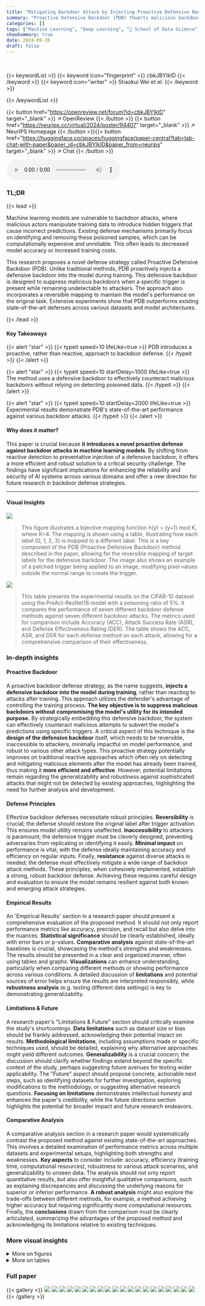 ```yaml
---
title: "Mitigating Backdoor Attack by Injecting Proactive Defensive Backdoor"
summary: "Proactive Defensive Backdoor (PDB) thwarts malicious backdoors by injecting a hidden defensive backdoor during training, suppressing attacks while maintaining model utility."
categories: []
tags: ["Machine Learning", "Deep Learning", "🏢 School of Data Science",]
showSummary: true
date: 2024-09-26
draft: false
---
```


<br>

{{< keywordList >}}
{{< keyword icon="fingerprint" >}} cbkJBYIkID {{< /keyword >}}
{{< keyword icon="writer" >}} Shaokui Wei et el. {{< /keyword >}}
 
{{< /keywordList >}}

{{< button href="https://openreview.net/forum?id=cbkJBYIkID" target="_blank" >}}
↗ OpenReview
{{< /button >}}
{{< button href="https://neurips.cc/virtual/2024/poster/94407" target="_blank" >}}
↗ NeurIPS Homepage
{{< /button >}}{{< button href="https://huggingface.co/spaces/huggingface/paper-central?tab=tab-chat-with-paper&paper_id=cbkJBYIkID&paper_from=neurips" target="_blank" >}}
↗ Chat
{{< /button >}}



<audio controls>
    <source src="https://ai-paper-reviewer.com/cbkJBYIkID/podcast.wav" type="audio/wav">
    Your browser does not support the audio element.
</audio>


### TL;DR


{{< lead >}}

Machine learning models are vulnerable to backdoor attacks, where malicious actors manipulate training data to introduce hidden triggers that cause incorrect predictions.  Existing defense mechanisms primarily focus on identifying and removing these poisoned samples, which can be computationally expensive and unreliable.  This often leads to decreased model accuracy or increased training costs. 

This research proposes a novel defense strategy called Proactive Defensive Backdoor (PDB). Unlike traditional methods, PDB proactively injects a defensive backdoor into the model during training.  This defensive backdoor is designed to suppress malicious backdoors when a specific trigger is present while remaining undetectable to attackers.  The approach also incorporates a reversible mapping to maintain the model's performance on the original task. Extensive experiments show that PDB outperforms existing state-of-the-art defenses across various datasets and model architectures.

{{< /lead >}}


#### Key Takeaways

{{< alert "star" >}}
{{< typeit speed=10 lifeLike=true >}} PDB introduces a proactive, rather than reactive, approach to backdoor defense. {{< /typeit >}}
{{< /alert >}}

{{< alert "star" >}}
{{< typeit speed=10 startDelay=1000 lifeLike=true >}} The method uses a defensive backdoor to effectively counteract malicious backdoors without relying on detecting poisoned data. {{< /typeit >}}
{{< /alert >}}

{{< alert "star" >}}
{{< typeit speed=10 startDelay=2000 lifeLike=true >}} Experimental results demonstrate PDB's state-of-the-art performance against various backdoor attacks. {{< /typeit >}}
{{< /alert >}}

#### Why does it matter?
This paper is crucial because **it introduces a novel proactive defense against backdoor attacks in machine learning models**.  By shifting from reactive detection to preventative injection of a defensive backdoor, it offers a more efficient and robust solution to a critical security challenge.  The findings have significant implications for enhancing the reliability and security of AI systems across various domains and offer a new direction for future research in backdoor defense strategies.

------
#### Visual Insights



![](https://ai-paper-reviewer.com/cbkJBYIkID/figures_3_1.jpg)

> This figure illustrates a bijective mapping function h(y) = (y+1) mod K, where K=4.  The mapping is shown using a table, illustrating how each label (0, 1, 2, 3) is mapped to a different label. This is a key component of the PDB (Proactive Defensive Backdoor) method described in the paper, allowing for the reversible mapping of target labels for the defensive backdoor.  The image also shows an example of a patched trigger being applied to an image, modifying pixel values outside the normal range to create the trigger.





![](https://ai-paper-reviewer.com/cbkJBYIkID/tables_6_1.jpg)

> This table presents the experimental results on the CIFAR-10 dataset using the PreAct-ResNet18 model with a poisoning ratio of 5%. It compares the performance of seven different backdoor defense methods against seven different backdoor attacks.  The metrics used for comparison include Accuracy (ACC), Attack Success Rate (ASR), and Defense Effectiveness Rating (DER).  The table shows the ACC, ASR, and DER for each defense method on each attack, allowing for a comprehensive comparison of their effectiveness.





### In-depth insights


#### Proactive Backdoor
A proactive backdoor defense strategy, as the name suggests, **injects a defensive backdoor into the model during training**, rather than reacting to attacks after training. This approach utilizes the defender's advantage of controlling the training process.  **The key objective is to suppress malicious backdoors without compromising the model's utility for its intended purpose.** By strategically embedding this defensive backdoor, the system can effectively counteract malicious attempts to subvert the model's predictions using specific triggers.  A critical aspect of this technique is the **design of the defensive backdoor** itself, which needs to be reversible, inaccessible to attackers, minimally impactful on model performance, and robust to various other attack types. This proactive strategy potentially improves on traditional reactive approaches which often rely on detecting and mitigating malicious elements after the model has already been trained, thus making it **more efficient and effective**. However, potential limitations remain regarding the generalizability and robustness against sophisticated attacks that might not be detected by existing approaches, highlighting the need for further analysis and development.

#### Defense Principles
Effective backdoor defenses necessitate robust principles.  **Reversibility** is crucial; the defense should restore the original label after trigger activation.  This ensures model utility remains unaffected.  **Inaccessibility** to attackers is paramount; the defensive trigger must be cleverly designed, preventing adversaries from replicating or identifying it easily.  **Minimal impact** on performance is vital, with the defense ideally maintaining accuracy and efficiency on regular inputs.  Finally, **resistance** against diverse attacks is needed; the defense must effectively mitigate a wide range of backdoor attack methods.  These principles, when cohesively implemented, establish a strong, robust backdoor defense. Achieving these requires careful design and evaluation to ensure the model remains resilient against both known and emerging attack strategies.

#### Empirical Results
An 'Empirical Results' section in a research paper should present a comprehensive evaluation of the proposed method.  It should not only report performance metrics like accuracy, precision, and recall but also delve into the nuances.  **Statistical significance** should be clearly established, ideally with error bars or p-values.  **Comparative analysis** against state-of-the-art baselines is crucial, showcasing the method's strengths and weaknesses. The results should be presented in a clear and organized manner, often using tables and graphs. **Visualizations** can enhance understanding, particularly when comparing different methods or showing performance across various conditions.  A detailed discussion of **limitations** and potential sources of error helps ensure the results are interpreted responsibly, while **robustness analysis** (e.g. testing different data settings) is key to demonstrating generalizability.

#### Limitations & Future
A research paper's "Limitations & Future" section should critically examine the study's shortcomings.  **Data limitations** such as dataset size or bias should be frankly addressed, acknowledging their potential impact on results.  **Methodological limitations**, including assumptions made or specific techniques used, should be detailed, explaining why alternative approaches might yield different outcomes.  **Generalizability** is a crucial concern; the discussion should clarify whether findings extend beyond the specific context of the study, perhaps suggesting future avenues for testing wider applicability.  The "Future" aspect should propose concrete, actionable next steps, such as identifying datasets for further investigation, exploring modifications to the methodology, or suggesting alternative research questions.  **Focusing on limitations** demonstrates intellectual honesty and enhances the paper's credibility, while the future directions section highlights the potential for broader impact and future research endeavors.

#### Comparative Analysis
A comparative analysis section in a research paper would systematically contrast the proposed method against existing state-of-the-art approaches.  This involves a detailed examination of performance metrics across multiple datasets and experimental setups, highlighting both strengths and weaknesses.  **Key aspects** to consider include: accuracy, efficiency (training time, computational resources), robustness to various attack scenarios, and generalizability to unseen data.  The analysis should not only report quantitative results, but also offer insightful qualitative comparisons, such as explaining discrepancies and discussing the underlying reasons for superior or inferior performance.  **A robust analysis** might also explore the trade-offs between different methods, for example, a method achieving higher accuracy but requiring significantly more computational resources.  Finally, the **conclusions** drawn from the comparison must be clearly articulated, summarizing the advantages of the proposed method and acknowledging its limitations relative to existing techniques.


### More visual insights

<details>
<summary>More on figures
</summary>


![](https://ai-paper-reviewer.com/cbkJBYIkID/figures_3_2.jpg)

> This figure illustrates how a defensive poisoned sample is generated.  It takes a benign image and applies a trigger by modifying pixel values outside the range of [0, 1]. A mask is used to specify which pixel values are to be modified, with white representing modification and black representing no modification. The result is a defensive poisoned sample that, when fed into the model during inference, activates the defensive backdoor.


![](https://ai-paper-reviewer.com/cbkJBYIkID/figures_4_1.jpg)

> This figure illustrates the overall pipeline of the proposed Proactive Defensive Backdoor (PDB) method. It shows how a defensive backdoor is proactively injected into the model during training to counteract malicious backdoors.  The process begins with data preparation, where both malicious and defensive poisoned datasets are created. These datasets are then used in the model training phase, where the model learns to respond correctly to both benign inputs and inputs containing the defensive trigger. During inference, the input image is embedded with the defensive trigger, allowing the model to correctly predict the label and mitigate the malicious backdoor's impact. The figure highlights the key components: malicious trigger, defensive trigger, target label mapping, and the model's response to different input types.


![](https://ai-paper-reviewer.com/cbkJBYIkID/figures_7_1.jpg)

> This figure presents a visualization of the effects of the proposed Proactive Defensive Backdoor (PDB) method on a backdoor attack.  It uses t-SNE to show how the features of the model change in the presence and absence of the defensive trigger. The Trigger Activation Change (TAC) plots show the change in neuron activation in the first and fourth blocks of the PreAct-ResNet18 model. This illustrates how PDB alters the model's behavior in response to its defensive trigger, mitigating the effect of the malicious backdoor.


![](https://ai-paper-reviewer.com/cbkJBYIkID/figures_19_1.jpg)

> This figure visualizes the impact of the proposed Proactive Defensive Backdoor (PDB) method on the BadNets attack using t-SNE and Trigger Activation Change (TAC).  The t-SNE plot shows how PDB alters the feature representation of the data, separating the poisoned samples from the benign ones.  The TAC plots (for the first and fourth blocks of the network) illustrate how the activation changes caused by the malicious backdoor are mitigated by the defensive backdoor in PDB.


![](https://ai-paper-reviewer.com/cbkJBYIkID/figures_20_1.jpg)

> The figure shows three different masks used for patched triggers in the proposed Proactive Defensive Backdoor (PDB) method.  These masks represent different patterns that can be incorporated into an image as a trigger for the defensive backdoor. The variations in trigger design are meant to explore the influence of trigger characteristics on the effectiveness of the defensive backdoor in mitigating malicious backdoor attacks.


![](https://ai-paper-reviewer.com/cbkJBYIkID/figures_21_1.jpg)

> This figure shows the results of the defense method with different strengths of augmentation against four different backdoor attacks: BadNets, Blended, WaNet, and SSBA.  The x-axis represents the strength of the augmentation, and the y-axis represents both the accuracy (ACC) and the attack success rate (ASR).  The graph shows a tradeoff; as the augmentation strength increases, the ASR decreases, indicating that stronger augmentation helps further enhance the effectiveness of the defense mechanism; however, a tradeoff between augmentation intensity and model performance is also observed.


</details>




<details>
<summary>More on tables
</summary>


![](https://ai-paper-reviewer.com/cbkJBYIkID/tables_6_2.jpg)
> This table presents the results of the proposed Proactive Defensive Backdoor (PDB) method and five other state-of-the-art (SOTA) in-training defense methods against seven SOTA data-poisoning backdoor attack methods on the Tiny ImageNet dataset using the Vision Transformer (ViT-B-16) model architecture. The poisoning ratio is 5%.  The table displays the accuracy on benign data (ACC), attack success rate (ASR), and defense effectiveness rating (DER) for each method and attack combination.  Higher ACC and DER values, and lower ASR values, indicate better performance.

![](https://ai-paper-reviewer.com/cbkJBYIkID/tables_8_1.jpg)
> This table presents the results of the proposed Proactive Defensive Backdoor (PDB) method and several other defense methods against backdoor attacks under different poisoning ratios (1%, 5%, 10%, 20%, and 40%).  It shows the accuracy (ACC) on benign data and the attack success rate (ASR) for each method and poisoning ratio.  It demonstrates the effectiveness of the PDB method in maintaining high accuracy while reducing the ASR across different poisoning levels.  The table highlights the resilience of PDB across varying dataset contamination levels.

![](https://ai-paper-reviewer.com/cbkJBYIkID/tables_8_2.jpg)
> This table presents the training time in seconds for different defense methods and the baseline (no defense) on three datasets: GTSRB, CIFAR-10, and Tiny ImageNet.  The experiments were conducted using an RTX 4090Ti GPU against the BadNets attack with a poisoning ratio of 5%.  The table highlights the significant increase in runtime for DBD and NAB compared to the baseline and PDB, primarily due to their reliance on self-supervised and semi-supervised training techniques.  PDB demonstrates comparable runtime to the baseline, showcasing its efficiency.

![](https://ai-paper-reviewer.com/cbkJBYIkID/tables_8_3.jpg)
> This table presents the results of different backdoor defense methods on the CIFAR-10 dataset using the PreAct-ResNet18 model architecture, with a poisoning ratio of 5%.  The table compares the performance of several defense methods (AC, Spectral, ABL, DBD, NAB, and the proposed PDB method) against seven different backdoor attacks (BadNets, Blended, SIG, SSBA, WaNet, BPP, and Trojan). For each defense method and each attack, the table shows the accuracy on benign data (ACC), the attack success rate (ASR), and the defense effectiveness rating (DER). Higher ACC, lower ASR, and higher DER indicate better defense performance.

![](https://ai-paper-reviewer.com/cbkJBYIkID/tables_9_1.jpg)
> This table presents the results of the proposed PDB method against adaptive attacks with varying trigger sizes and poisoning ratios.  It demonstrates the robustness of PDB against attacks that try to adapt to the defensive backdoor. The table shows that PDB consistently mitigates backdoor attacks, even when the attacker adapts the size of the trigger or the amount of poisoned data.

![](https://ai-paper-reviewer.com/cbkJBYIkID/tables_16_1.jpg)
> This table presents the results of different defense methods against backdoor attacks on the GTSRB dataset using the PreAct-ResNet18 model architecture.  The methods are evaluated with a 5% poisoning ratio. The table shows the accuracy on benign data (ACC), the attack success rate (ASR), and the defense effectiveness rating (DER) for each defense method against each type of backdoor attack.  A higher ACC and lower ASR indicate better defense performance.

![](https://ai-paper-reviewer.com/cbkJBYIkID/tables_17_1.jpg)
> This table presents the experimental results on CIFAR-10 dataset using PreAct-ResNet18 model with a poisoning ratio of 5%. It compares the performance of different backdoor defense methods against seven different backdoor attacks. The metrics used for comparison include Accuracy on benign data (ACC), Attack Success Rate (ASR), and Defense Effectiveness Rating (DER).  Higher ACC and lower ASR values generally indicate better defense performance.

![](https://ai-paper-reviewer.com/cbkJBYIkID/tables_17_2.jpg)
> This table presents the experimental results on the CIFAR-10 dataset using the PreAct-ResNet18 model with a poisoning ratio of 5%.  It compares the performance of seven different backdoor attacks against six different defense methods, including the proposed PDB method.  The results are shown in terms of Accuracy (ACC), Attack Success Rate (ASR), and Defense Effectiveness Rating (DER).  Higher ACC, lower ASR, and higher DER indicate better defense performance.  The table allows for a direct comparison of the effectiveness of various defense mechanisms against different types of backdoor attacks.

![](https://ai-paper-reviewer.com/cbkJBYIkID/tables_17_3.jpg)
> This table presents the experimental results on CIFAR-10 dataset using PreAct-ResNet18 model with a poisoning ratio of 5.0%. It compares the performance of seven different backdoor attacks against six defense methods including the proposed method (PDB). The results are presented in terms of accuracy (ACC) on benign data, attack success rate (ASR), and defense effectiveness rating (DER). A higher ACC, a lower ASR, and a higher DER indicate better defense performance.

![](https://ai-paper-reviewer.com/cbkJBYIkID/tables_17_4.jpg)
> This table presents the results of the proposed Proactive Defensive Backdoor (PDB) method and five state-of-the-art (SOTA) in-training defense methods against seven SOTA data-poisoning backdoor attack methods.  The results are shown for the CIFAR-10 dataset using the PreAct-ResNet18 model architecture with a 5% poisoning ratio.  The table shows the Accuracy (ACC) on benign samples, Attack Success Rate (ASR), and Defense Effectiveness Rating (DER) for each method and attack.  Higher ACC and lower ASR indicate better performance.  DER balances ACC and ASR, with higher values indicating superior defense performance.

![](https://ai-paper-reviewer.com/cbkJBYIkID/tables_18_1.jpg)
> This table presents the results of different defense methods against backdoor attacks on the CIFAR-10 dataset using the VGG19-BN model architecture.  The methods were evaluated with a 5% poisoning ratio.  The table shows the accuracy (ACC) on benign data, attack success rate (ASR), and defense effectiveness rating (DER) for each defense method and each of seven different backdoor attacks.  Higher ACC and lower ASR values indicate better defense performance.

![](https://ai-paper-reviewer.com/cbkJBYIkID/tables_18_2.jpg)
> This table presents the results of the proposed Proactive Defensive Backdoor (PDB) method and five state-of-the-art (SOTA) in-training defense methods against seven SOTA data-poisoning backdoor attack methods on the CIFAR-10 dataset using the PreAct-ResNet18 model.  The results are shown for Accuracy on benign data (ACC), Attack Success Rate (ASR), and Defense Effectiveness Rating (DER).  The table compares the performance of different defense methods against various backdoor attacks.

![](https://ai-paper-reviewer.com/cbkJBYIkID/tables_18_3.jpg)
> This table presents the results of different defense methods against backdoor attacks on the CIFAR-10 dataset using the PreAct-ResNet18 model architecture.  The methods were evaluated at a poisoning ratio of 10.0%.  The table shows the accuracy (ACC), attack success rate (ASR), and defense effectiveness rating (DER) for each method and attack type.  It helps to compare the effectiveness of different defense mechanisms against various backdoor attacks under a higher poisoning ratio.

![](https://ai-paper-reviewer.com/cbkJBYIkID/tables_19_1.jpg)
> This table presents the results of the proposed method (PDB) and other defense methods against various backdoor attacks on the Tiny ImageNet dataset using the ViT-B-16 model architecture. The results are shown for different poisoning ratios (1%, 5%, and 10%), demonstrating the effectiveness of PDB in mitigating backdoor attacks for large datasets and models.

![](https://ai-paper-reviewer.com/cbkJBYIkID/tables_19_2.jpg)
> This table presents the results of experiments conducted to evaluate the performance of the proposed method (PDB) against invisible backdoor attacks and attacks with low poisoning ratios (0.1% and 0.5%).  The table shows the accuracy (ACC) and attack success rate (ASR) for both PDB and a baseline (no defense) across different attack types (BadNet, Blended, Sig, SSBA, WaNet) and trigger visibilities (Visible/Invisible). The results demonstrate PDB's effectiveness in mitigating backdoor attacks even under these challenging conditions.

![](https://ai-paper-reviewer.com/cbkJBYIkID/tables_20_1.jpg)
> This table presents the experimental results on the CIFAR-10 dataset using the PreAct-ResNet18 model with a poisoning ratio of 5%. It compares the performance of the proposed Proactive Defensive Backdoor (PDB) method against several state-of-the-art (SOTA) in-training defense methods across seven different backdoor attacks.  The results are shown in terms of Accuracy on benign data (ACC), Attack Success Rate (ASR), and Defense Effectiveness Rating (DER).  Higher ACC and lower ASR values indicate better defense performance.

![](https://ai-paper-reviewer.com/cbkJBYIkID/tables_20_2.jpg)
> This table presents the results of the proposed method (PDB) using different configurations of defensive triggers (masks) and target assignment strategies. It compares the accuracy (ACC) and attack success rate (ASR) of the model under various settings against several backdoor attacks. The configurations include different trigger masks (a, b, c) combined with different target assignment strategies (h1, h2). The results demonstrate the effectiveness of PDB across various defensive backdoor designs.

![](https://ai-paper-reviewer.com/cbkJBYIkID/tables_21_1.jpg)
> This table presents the results of experiments conducted to evaluate the robustness of the proposed method (PDB) when the attacker uses the same target label as the defender. The experiments were performed using the PreAct-ResNet18 model on the CIFAR-10 dataset with different attacks (BadNet, Blended, SIG, BPP) and poisoning ratios (5% and 10%). The results show that the proposed method still maintains high accuracy and effectively mitigates backdoor attacks even under this scenario, showcasing its resilience against such attacks.

![](https://ai-paper-reviewer.com/cbkJBYIkID/tables_21_2.jpg)
> This table presents the results of the proposed Proactive Defensive Backdoor (PDB) method compared to other state-of-the-art (SOTA) defense methods on the CIFAR-10 dataset using the PreAct-ResNet18 model architecture. The comparison is performed across seven different backdoor attacks, each with a 5% poisoning rate.  The results are shown in terms of Accuracy (ACC) on benign data, Attack Success Rate (ASR), and Defense Effectiveness Rating (DER).  Higher ACC, lower ASR, and higher DER values indicate superior defense performance.

![](https://ai-paper-reviewer.com/cbkJBYIkID/tables_22_1.jpg)
> This table presents the results of different backdoor defense methods on the CIFAR-10 dataset using the PreAct-ResNet18 model architecture, with a poisoning ratio of 5%. The table includes seven different attacks (BadNets, Blended, SIG, SSBA, WaNet, BPP, and Trojan) and six defense methods (AC, DBD, Spectral, ABL, NAB, and PDB). For each attack and defense method combination, the table shows the accuracy on benign data (ACC), the attack success rate (ASR), and the defense effectiveness rating (DER).  The ACC represents the model's performance on clean samples, the ASR measures the rate at which the attack is successful, and the DER balances ACC and ASR to evaluate the trade-off between them.

![](https://ai-paper-reviewer.com/cbkJBYIkID/tables_22_2.jpg)
> This table presents the experimental results on CIFAR-10 dataset using PreAct-ResNet18 model with a poisoning ratio of 5%. It compares the performance of the proposed PDB method against several state-of-the-art backdoor defense methods (AC, DBD, Spectral, ABL, NAB). The evaluation metrics include Accuracy on benign data (ACC), Attack Success Rate (ASR), and Defense Effectiveness Rating (DER).  The table shows the ACC, ASR, and DER for each defense method against seven different backdoor attacks (BadNets, Blended, SIG, SSBA, WaNet, BPP, Trojan).  Higher ACC and lower ASR values indicate better defense performance.

![](https://ai-paper-reviewer.com/cbkJBYIkID/tables_23_1.jpg)
> This table presents the results of the proposed Proactive Defensive Backdoor (PDB) method and five other state-of-the-art (SOTA) in-training defense methods against seven SOTA data-poisoning backdoor attack methods on the CIFAR-10 dataset using the PreAct-ResNet18 model. The results are shown in terms of accuracy on benign data (ACC), attack success rate (ASR), and defense effectiveness rating (DER).  Each attack is performed with a 5% poisoning rate, targeting the 0th label if not specified.  The table shows the performance of different defense methods in terms of ACC, ASR, and DER for each attack.

![](https://ai-paper-reviewer.com/cbkJBYIkID/tables_23_2.jpg)
> This table presents the results of the proposed PDB method (Proactive Defensive Backdoor) on the PreAct-ResNet18 model with a 5% poisoning ratio, comparing three different positions for the defensive trigger: Corner, Random, and Center. The table shows the Accuracy (ACC) and Attack Success Rate (ASR) for various backdoor attacks (BadNets, Blended, Sig, SSBA, WaNet).  It demonstrates the performance of PDB across different trigger placements.  The 'Center' placement shows relatively poor performance, indicating that the location of the defensive trigger is important for effectiveness.

![](https://ai-paper-reviewer.com/cbkJBYIkID/tables_23_3.jpg)
> This table presents the results of experiments conducted using the PreAct-ResNet18 model with a 5% poisoning ratio, varying the size of the defensive trigger.  The goal was to evaluate how the size of the defensive trigger affects the performance of the PDB method against various backdoor attacks.  The table shows the Accuracy (ACC) and Attack Success Rate (ASR) for each attack under different defensive trigger sizes, demonstrating the impact of trigger size on the effectiveness of the defensive mechanism.

![](https://ai-paper-reviewer.com/cbkJBYIkID/tables_24_1.jpg)
> This table presents the results of experiments conducted on the CIFAR-10 dataset using the PreAct-ResNet18 model architecture to evaluate the impact of different sampling frequencies on the performance of the proposed method, PDB.  The experiments were conducted with a 5% poisoning ratio, and the table shows the accuracy (ACC) and attack success rate (ASR) for various backdoor attacks (BadNets, Blended, SIG, SSBA, WaNet) under different sampling frequencies (1, 3, 5, 7, and 9).  The results demonstrate the effect of increasing the sampling frequency of defensive poisoned samples on the performance of the defensive backdoor, showing a trend of improved accuracy and reduced attack success rate with higher sampling frequencies.

![](https://ai-paper-reviewer.com/cbkJBYIkID/tables_24_2.jpg)
> This table presents the results of the proposed PDB method on different model architectures (ResNet-18, ResNet-34, and ResNet-50).  It compares the accuracy (ACC) and attack success rate (ASR) of the models with and without the PDB defense mechanism.  The results show that PDB consistently achieves very low ASR across all models, demonstrating the effectiveness of the proposed defense.

![](https://ai-paper-reviewer.com/cbkJBYIkID/tables_25_1.jpg)
> This table compares the performance of PDB and FT-SAM on PreAct-ResNet18 against various backdoor attacks with a poisoning ratio of 5%.  It shows the accuracy (ACC) and attack success rate (ASR) for each method and attack type.  The comparison highlights the relative effectiveness of PDB in mitigating backdoor attacks, particularly demonstrating its superior performance against Blended attacks with a high blending ratio (0.2).

</details>




### Full paper

{{< gallery >}}
<img src="https://ai-paper-reviewer.com/cbkJBYIkID/1.png" class="grid-w50 md:grid-w33 xl:grid-w25" />
<img src="https://ai-paper-reviewer.com/cbkJBYIkID/2.png" class="grid-w50 md:grid-w33 xl:grid-w25" />
<img src="https://ai-paper-reviewer.com/cbkJBYIkID/3.png" class="grid-w50 md:grid-w33 xl:grid-w25" />
<img src="https://ai-paper-reviewer.com/cbkJBYIkID/4.png" class="grid-w50 md:grid-w33 xl:grid-w25" />
<img src="https://ai-paper-reviewer.com/cbkJBYIkID/5.png" class="grid-w50 md:grid-w33 xl:grid-w25" />
<img src="https://ai-paper-reviewer.com/cbkJBYIkID/6.png" class="grid-w50 md:grid-w33 xl:grid-w25" />
<img src="https://ai-paper-reviewer.com/cbkJBYIkID/7.png" class="grid-w50 md:grid-w33 xl:grid-w25" />
<img src="https://ai-paper-reviewer.com/cbkJBYIkID/8.png" class="grid-w50 md:grid-w33 xl:grid-w25" />
<img src="https://ai-paper-reviewer.com/cbkJBYIkID/9.png" class="grid-w50 md:grid-w33 xl:grid-w25" />
<img src="https://ai-paper-reviewer.com/cbkJBYIkID/10.png" class="grid-w50 md:grid-w33 xl:grid-w25" />
<img src="https://ai-paper-reviewer.com/cbkJBYIkID/11.png" class="grid-w50 md:grid-w33 xl:grid-w25" />
<img src="https://ai-paper-reviewer.com/cbkJBYIkID/12.png" class="grid-w50 md:grid-w33 xl:grid-w25" />
<img src="https://ai-paper-reviewer.com/cbkJBYIkID/13.png" class="grid-w50 md:grid-w33 xl:grid-w25" />
<img src="https://ai-paper-reviewer.com/cbkJBYIkID/14.png" class="grid-w50 md:grid-w33 xl:grid-w25" />
<img src="https://ai-paper-reviewer.com/cbkJBYIkID/15.png" class="grid-w50 md:grid-w33 xl:grid-w25" />
<img src="https://ai-paper-reviewer.com/cbkJBYIkID/16.png" class="grid-w50 md:grid-w33 xl:grid-w25" />
<img src="https://ai-paper-reviewer.com/cbkJBYIkID/17.png" class="grid-w50 md:grid-w33 xl:grid-w25" />
<img src="https://ai-paper-reviewer.com/cbkJBYIkID/18.png" class="grid-w50 md:grid-w33 xl:grid-w25" />
<img src="https://ai-paper-reviewer.com/cbkJBYIkID/19.png" class="grid-w50 md:grid-w33 xl:grid-w25" />
<img src="https://ai-paper-reviewer.com/cbkJBYIkID/20.png" class="grid-w50 md:grid-w33 xl:grid-w25" />
{{< /gallery >}}